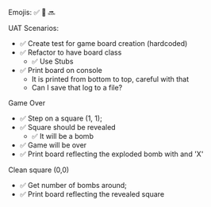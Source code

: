 Emojis:
✅ 🚧 🔜

UAT Scenarios:
- ✅ Create test for game board creation (hardcoded)
- ✅ Refactor to have board class
	- ✅ Use Stubs
- ✅ Print board on console
	- It is printed from bottom to top, careful with that
	- Can I save that log to a file?

Game Over
- ✅ Step on a square (1, 1);
- ✅ Square should be revealed
	- ✅ It will be a bomb
- ✅ Game will be over
- ✅ Print board reflecting the exploded bomb with and 'X'


Clean square (0,0)
 - ✅ Get number of bombs around;
 - ✅ Print board reflecting the revealed square